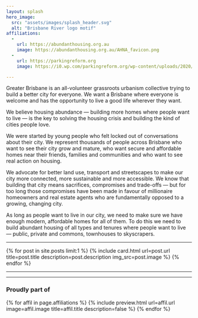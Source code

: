 ```yaml
---
layout: splash
hero_image: 
  src: "assets/images/splash_header.svg"
  alt: "Brisbane River logo motif"
affiliations:
  - 
    url: https://abundanthousing.org.au
    image: https://abundanthousing.org.au/AHNA_favicon.png
  - 
    url: https://parkingreform.org
    image: https://i0.wp.com/parkingreform.org/wp-content/uploads/2020/03/B39E997E-DD3C-4C12-B9B6-86D20080CD69.jpeg

---
```


Greater Brisbane is an all-volunteer grassroots urbanism collective trying to build a better city for everyone. We want a Brisbane where everyone is welcome and has the opportunity to live a good life wherever they want. 

We believe housing abundance — building more homes where people want to live — is the key to solving the housing crisis and building the kind of cities people love. 

We were started by young people who felt locked out of conversations about their city. We represent thousands of people across Brisbane who want to see their city grow and mature, who want secure and affordable homes near their friends, families and communities and who want to see real action on housing. 

We advocate for better land use, transport and streetscapes to make our city more connected, more sustainable and more accessible. We know that building that city means sacrifices, compromises and trade-offs — but for too long those compromises have been made in favour of millionaire homeowners and real estate agents who are fundamentally opposed to a growing, changing city. 

As long as people want to live in our city, we need to make sure we have enough modern, affordable homes for all of them. To do this we need to build abundant housing of all types and tenures where people want to live — public, private and commons, townhouses to skyscrapers.

---

{% for post in site.posts limit:1 %}
  {% include card.html 
    url=post.url 
    title=post.title 
    description=post.description 
    img_src=post.image %}
{% endfor %}

--- 

<div class="ml-embedded" data-form="SZhH3D"></div>

---

### Proudly part of

<div class="card-holder">
{% for affil in page.affiliations %}
  {% include preview.html url=affil.url image=affil.image title=affil.title description=false %}
{% endfor %}
</div>

